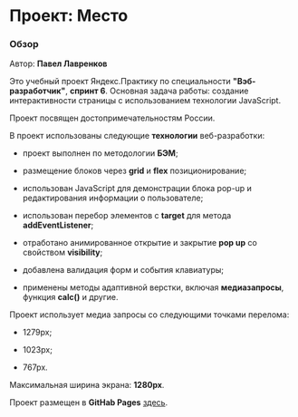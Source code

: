 # Проект: Место

### Обзор

Автор: **Павел Лавренков**

Это учебный проект Яндекс.Практику по специальности **"Вэб-разработчик"**, **спринт 6**. Основная задача работы: создание интерактивности страницы с использованием технологии JavaScript.

Проект посвящен достопримечательностям России.

В проект использованы следующие **технологии** веб-разработки:

* проект выполнен по методологии **БЭМ**;

* размещение блоков через **grid** и **flex** позиционирование;

* использован JavaScript для демонстрации блока pop-up и редактирования информации о пользователе;

* использован перебор элементов с **target** для метода **addEventListener**;

* отработано анимированное открытие и закрытие **pop up** со свойством **visibility**;

* добавлена валидация форм и события клавиатуры;

* применены методы адаптивной верстки, включая **медиазапросы**, функция **calc()** и другие.

Проект использует медиа запросы со следующими точками перелома:

* 1279px;

* 1023px;

* 767px.

Максимальная ширина экрана: **1280px**.

Проект размещен в **GitHab Pages** [здесь](https://plavrenkov.github.io/mesto/).
